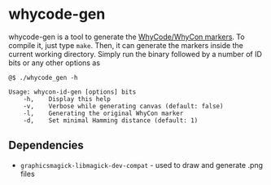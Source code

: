 # whycode-gen

whycode-gen is a tool to generate the [WhyCode/WhyCon markers](https://github.com/jiriUlr/whycon-ros).
To compile it, just type `make`. Then, it can generate the markers inside the current working directory. Simply run the binary followed by a number of ID bits or any other options as
```
@$ ./whycode_gen -h

Usage: whycon-id-gen [options] bits
    -h,    Display this help
    -v,    Verbose while generating canvas (default: false)
    -l,    Generating the original WhyCon marker
    -d,    Set minimal Hamming distance (default: 1)

```

## Dependencies
- `graphicsmagick-libmagick-dev-compat` - used to draw and generate .png files

